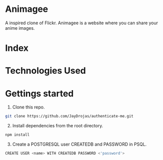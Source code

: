 # Animagee
A inspired clone of Flickr.
Animagee is a website where you can share your anime images. 

# Index

# Technologies Used

# Gettings started
1. Clone this repo.
  ```sh
  git clone https://github.com/JayDrojas/authenticate-me.git
  ```
2. Install dependencies from the root directory.
  ``` sh
  npm install
  ```
3. Create a POSTGRESQL user CREATEDB and PASSWORD in PSQL.
  ``` sh
  CREATE USER <name> WITH CREATEDB PASSWORD <'password'>
  ```
